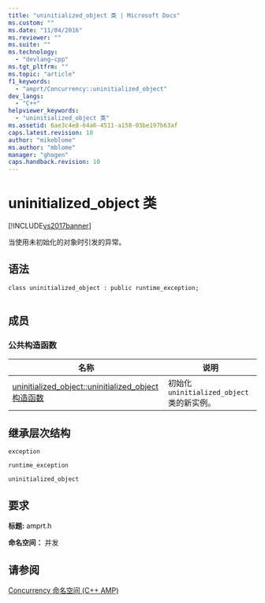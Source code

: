 ```yaml
---
title: "uninitialized_object 类 | Microsoft Docs"
ms.custom: ""
ms.date: "11/04/2016"
ms.reviewer: ""
ms.suite: ""
ms.technology: 
  - "devlang-cpp"
ms.tgt_pltfrm: ""
ms.topic: "article"
f1_keywords: 
  - "amprt/Concurrency::uninitialized_object"
dev_langs: 
  - "C++"
helpviewer_keywords: 
  - "uninitialized_object 类"
ms.assetid: 6ae3c4e8-64a6-4511-a158-03be197b63af
caps.latest.revision: 10
author: "mikeblome"
ms.author: "mblome"
manager: "ghogen"
caps.handback.revision: 10
---
```

# uninitialized_object 类
[!INCLUDE[vs2017banner](../../../assembler/inline/includes/vs2017banner.md)]

当使用未初始化的对象时引发的异常。  
  
## 语法  
  
```  
class uninitialized_object : public runtime_exception;  
  
```  
  
## 成员  
  
### 公共构造函数  
  
|名称|说明|  
|--------|--------|  
|[uninitialized\_object::uninitialized\_object 构造函数](../Topic/uninitialized_object::uninitialized_object%20Constructor.md)|初始化 `uninitialized_object` 类的新实例。|  
  
## 继承层次结构  
 `exception`  
  
 `runtime_exception`  
  
 `uninitialized_object`  
  
## 要求  
 **标题:**  amprt.h  
  
 **命名空间：** 并发  
  
## 请参阅  
 [Concurrency 命名空间 \(C\+\+ AMP\)](../../../parallel/amp/reference/concurrency-namespace-cpp-amp.md)